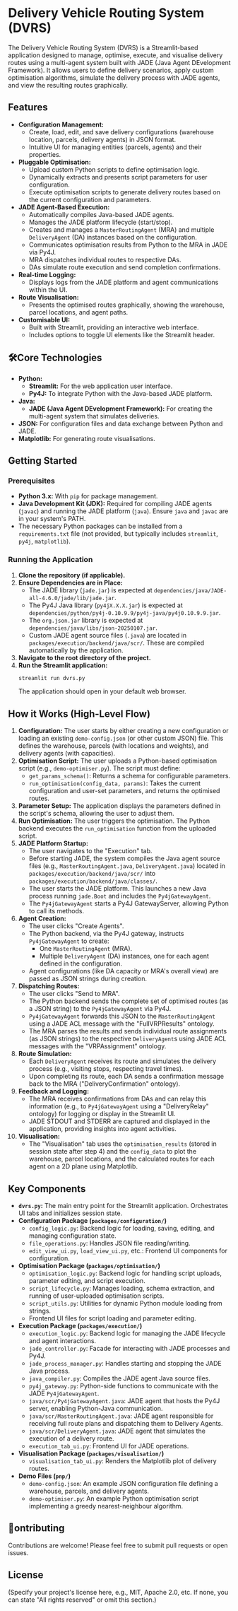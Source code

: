 # Delivery Vehicle Routing System (DVRS)

The Delivery Vehicle Routing System (DVRS) is a Streamlit-based application designed to manage, optimise, execute, and visualise delivery routes using a multi-agent system built with JADE (Java Agent DEvelopment Framework). It allows users to define delivery scenarios, apply custom optimisation algorithms, simulate the delivery process with JADE agents, and view the resulting routes graphically.

## Features

* **Configuration Management:**
    * Create, load, edit, and save delivery configurations (warehouse location, parcels, delivery agents) in JSON format.
    * Intuitive UI for managing entities (parcels, agents) and their properties.
* **Pluggable Optimisation:**
    * Upload custom Python scripts to define optimisation logic.
    * Dynamically extracts and presents script parameters for user configuration.
    * Execute optimisation scripts to generate delivery routes based on the current configuration and parameters.
* **JADE Agent-Based Execution:**
    * Automatically compiles Java-based JADE agents.
    * Manages the JADE platform lifecycle (start/stop).
    * Creates and manages a `MasterRoutingAgent` (MRA) and multiple `DeliveryAgent` (DA) instances based on the configuration.
    * Communicates optimisation results from Python to the MRA in JADE via Py4J.
    * MRA dispatches individual routes to respective DAs.
    * DAs simulate route execution and send completion confirmations.
* **Real-time Logging:**
    * Displays logs from the JADE platform and agent communications within the UI.
* **Route Visualisation:**
    * Presents the optimised routes graphically, showing the warehouse, parcel locations, and agent paths.
* **Customisable UI:**
    * Built with Streamlit, providing an interactive web interface.
    * Includes options to toggle UI elements like the Streamlit header.

## 🛠Core Technologies

* **Python:**
    * **Streamlit:** For the web application user interface.
    * **Py4J:** To integrate Python with the Java-based JADE platform.
* **Java:**
    * **JADE (Java Agent DEvelopment Framework):** For creating the multi-agent system that simulates deliveries.
* **JSON:** For configuration files and data exchange between Python and JADE.
* **Matplotlib:** For generating route visualisations.

## Getting Started

### Prerequisites

* **Python 3.x:** With `pip` for package management.
* **Java Development Kit (JDK):** Required for compiling JADE agents (`javac`) and running the JADE platform (`java`). Ensure `java` and `javac` are in your system's PATH.
* The necessary Python packages can be installed from a `requirements.txt` file (not provided, but typically includes `streamlit`, `py4j`, `matplotlib`).

### Running the Application

1.  **Clone the repository (if applicable).**
2.  **Ensure Dependencies are in Place:**
    * The JADE library (`jade.jar`) is expected at `dependencies/java/JADE-all-4.6.0/jade/lib/jade.jar`.
    * The Py4J Java library (`py4jX.X.X.jar`) is expected at `dependencies/python/py4j-0.10.9.9/py4j-java/py4j0.10.9.9.jar`.
    * The `org.json.jar` library is expected at `dependencies/java/libs/json-20250107.jar`.
    * Custom JADE agent source files (`.java`) are located in `packages/execution/backend/java/scr/`. These are compiled automatically by the application.
3.  **Navigate to the root directory of the project.**
4.  **Run the Streamlit application:**
    ```bash
    streamlit run dvrs.py
    ```
    The application should open in your default web browser.

## How it Works (High-Level Flow)

1.  **Configuration:** The user starts by either creating a new configuration or loading an existing `demo-config.json` (or other custom JSON) file. This defines the warehouse, parcels (with locations and weights), and delivery agents (with capacities).
2.  **Optimisation Script:** The user uploads a Python-based optimisation script (e.g., `demo-optimiser.py`). The script must define:
    * `get_params_schema()`: Returns a schema for configurable parameters.
    * `run_optimisation(config_data, params)`: Takes the current configuration and user-set parameters, and returns the optimised routes.
3.  **Parameter Setup:** The application displays the parameters defined in the script's schema, allowing the user to adjust them.
4.  **Run Optimisation:** The user triggers the optimisation. The Python backend executes the `run_optimisation` function from the uploaded script.
5.  **JADE Platform Startup:**
    * The user navigates to the "Execution" tab.
    * Before starting JADE, the system compiles the Java agent source files (e.g., `MasterRoutingAgent.java`, `DeliveryAgent.java`) located in `packages/execution/backend/java/scr/` into `packages/execution/backend/java/classes/`.
    * The user starts the JADE platform. This launches a new Java process running `jade.Boot` and includes the `Py4jGatewayAgent`.
    * The `Py4jGatewayAgent` starts a Py4J GatewayServer, allowing Python to call its methods.
6.  **Agent Creation:**
    * The user clicks "Create Agents".
    * The Python backend, via the Py4J gateway, instructs `Py4jGatewayAgent` to create:
        * One `MasterRoutingAgent` (MRA).
        * Multiple `DeliveryAgent` (DA) instances, one for each agent defined in the configuration.
    * Agent configurations (like DA capacity or MRA's overall view) are passed as JSON strings during creation.
7.  **Dispatching Routes:**
    * The user clicks "Send to MRA".
    * The Python backend sends the complete set of optimised routes (as a JSON string) to the `Py4jGatewayAgent` via Py4J.
    * `Py4jGatewayAgent` forwards this JSON to the `MasterRoutingAgent` using a JADE ACL message with the "FullVRPResults" ontology.
    * The MRA parses the results and sends individual route assignments (as JSON strings) to the respective `DeliveryAgent`s using JADE ACL messages with the "VRPAssignment" ontology.
8.  **Route Simulation:**
    * Each `DeliveryAgent` receives its route and simulates the delivery process (e.g., visiting stops, respecting travel times).
    * Upon completing its route, each DA sends a confirmation message back to the MRA ("DeliveryConfirmation" ontology).
9.  **Feedback and Logging:**
    * The MRA receives confirmations from DAs and can relay this information (e.g., to `Py4jGatewayAgent` using a "DeliveryRelay" ontology) for logging or display in the Streamlit UI.
    * JADE STDOUT and STDERR are captured and displayed in the application, providing insights into agent activities.
10. **Visualisation:**
    * The "Visualisation" tab uses the `optimisation_results` (stored in session state after step 4) and the `config_data` to plot the warehouse, parcel locations, and the calculated routes for each agent on a 2D plane using Matplotlib.

## Key Components

* **`dvrs.py`:** The main entry point for the Streamlit application. Orchestrates UI tabs and initializes session state.
* **Configuration Package (`packages/configuration/`)**
    * `config_logic.py`: Backend logic for loading, saving, editing, and managing configuration state.
    * `file_operations.py`: Handles JSON file reading/writing.
    * `edit_view_ui.py`, `load_view_ui.py`, etc.: Frontend UI components for configuration.
* **Optimisation Package (`packages/optimisation/`)**
    * `optimisation_logic.py`: Backend logic for handling script uploads, parameter editing, and script execution.
    * `script_lifecycle.py`: Manages loading, schema extraction, and running of user-uploaded optimisation scripts.
    * `script_utils.py`: Utilities for dynamic Python module loading from strings.
    * Frontend UI files for script loading and parameter editing.
* **Execution Package (`packages/execution/`)**
    * `execution_logic.py`: Backend logic for managing the JADE lifecycle and agent interactions.
    * `jade_controller.py`: Facade for interacting with JADE processes and Py4J.
    * `jade_process_manager.py`: Handles starting and stopping the JADE Java process.
    * `java_compiler.py`: Compiles the JADE agent Java source files.
    * `py4j_gateway.py`: Python-side functions to communicate with the JADE `Py4jGatewayAgent`.
    * `java/scr/Py4jGatewayAgent.java`: JADE agent that hosts the Py4J server, enabling Python-Java communication.
    * `java/scr/MasterRoutingAgent.java`: JADE agent responsible for receiving full route plans and dispatching them to Delivery Agents.
    * `java/scr/DeliveryAgent.java`: JADE agent that simulates the execution of a delivery route.
    * `execution_tab_ui.py`: Frontend UI for JADE operations.
* **Visualisation Package (`packages/visualisation/`)**
    * `visualisation_tab_ui.py`: Renders the Matplotlib plot of delivery routes.
* **Demo Files (`pnp/`)**
    * `demo-config.json`: An example JSON configuration file defining a warehouse, parcels, and delivery agents.
    * `demo-optimiser.py`: An example Python optimisation script implementing a greedy nearest-neighbour algorithm.

## 🤝ontributing

Contributions are welcome! Please feel free to submit pull requests or open issues.

## License

(Specify your project's license here, e.g., MIT, Apache 2.0, etc. If none, you can state "All rights reserved" or omit this section.)

```
